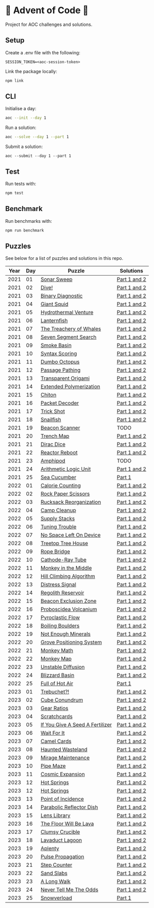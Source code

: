 # 🎄 Advent of Code 🎄

Project for AOC challenges and solutions.

## Setup

Create a .env file with the following:

```
SESSION_TOKEN=<aoc-session-token>
```

Link the package locally:

```sh
npm link
```

## CLI

Initialise a day:

```sh
aoc --init --day 1
```

Run a solution:

```sh
aoc --solve --day 1 --part 1
```

Submit a solution:

```
aoc --submit --day 1 --part 1
```

## Test

Run tests with:

```sh
npm test
```

## Benchmark

Run benchmarks with:

```sh
npm run benchmark
```

## Puzzles

See below for a list of puzzles and solutions in this repo.

| Year | Day | Puzzle                                                                    | Solutions                                                         |
| ---- | --- | ------------------------------------------------------------------------- | ----------------------------------------------------------------- |
| 2021 | 01  | [Sonar Sweep](./src/challenges/2021/day-01/README.md)                     | [Part 1 and 2](./src/challenges/2021/day-01/solution/solution.js) |
| 2021 | 02  | [Dive!](./src/challenges/2021/day-02/README.md)                           | [Part 1 and 2](./src/challenges/2021/day-02/solution/solution.js) |
| 2021 | 03  | [Binary Diagnostic](./src/challenges/2021/day-03/README.md)               | [Part 1 and 2](./src/challenges/2021/day-03/solution/solution.js) |
| 2021 | 04  | [Giant Squid](./src/challenges/2021/day-04/README.md)                     | [Part 1 and 2](./src/challenges/2021/day-04/solution/solution.js) |
| 2021 | 05  | [Hydrothermal Venture](./src/challenges/2021/day-05/README.md)            | [Part 1 and 2](./src/challenges/2021/day-05/solution/solution.js) |
| 2021 | 06  | [Lanternfish](./src/challenges/2021/day-06/README.md)                     | [Part 1 and 2](./src/challenges/2021/day-06/solution/solution.js) |
| 2021 | 07  | [The Treachery of Whales](./src/challenges/2021/day-07/README.md)         | [Part 1 and 2](./src/challenges/2021/day-07/solution/solution.js) |
| 2021 | 08  | [Seven Segment Search](./src/challenges/2021/day-08/README.md)            | [Part 1 and 2](./src/challenges/2021/day-08/solution/solution.js) |
| 2021 | 09  | [Smoke Basin](./src/challenges/2021/day-09/README.md)                     | [Part 1 and 2](./src/challenges/2021/day-09/solution/solution.js) |
| 2021 | 10  | [Syntax Scoring](./src/challenges/2021/day-10/README.md)                  | [Part 1 and 2](./src/challenges/2021/day-10/solution/solution.js) |
| 2021 | 11  | [Dumbo Octopus](./src/challenges/2021/day-11/README.md)                   | [Part 1 and 2](./src/challenges/2021/day-11/solution/solution.js) |
| 2021 | 12  | [Passage Pathing](./src/challenges/2021/day-12/README.md)                 | [Part 1 and 2](./src/challenges/2021/day-12/solution/solution.js) |
| 2021 | 13  | [Transparent Origami](./src/challenges/2021/day-13/README.md)             | [Part 1 and 2](./src/challenges/2021/day-13/solution/solution.js) |
| 2021 | 14  | [Extended Polymerization](./src/challenges/2021/day-14/README.md)         | [Part 1 and 2](./src/challenges/2021/day-14/solution/solution.js) |
| 2021 | 15  | [Chiton](./src/challenges/2021/day-15/README.md)                          | [Part 1 and 2](./src/challenges/2021/day-15/solution/solution.js) |
| 2021 | 16  | [Packet Decoder](./src/challenges/2021/day-16/README.md)                  | [Part 1 and 2](./src/challenges/2021/day-16/solution/solution.js) |
| 2021 | 17  | [Trick Shot](./src/challenges/2021/day-17/README.md)                      | [Part 1 and 2](./src/challenges/2021/day-17/solution/solution.js) |
| 2021 | 18  | [Snailfish](./src/challenges/2021/day-18/README.md)                       | [Part 1 and 2](./src/challenges/2021/day-18/solution/solution.js) |
| 2021 | 19  | [Beacon Scanner](./src/challenges/2021/day-19/README.md)                  | TODO                                                              |
| 2021 | 20  | [Trench Map](./src/challenges/2021/day-20/README.md)                      | [Part 1 and 2](./src/challenges/2021/day-20/solution/solution.js) |
| 2021 | 21  | [Dirac Dice](./src/challenges/2021/day-21/README.md)                      | [Part 1 and 2](./src/challenges/2021/day-21/solution/solution.js) |
| 2021 | 22  | [Reactor Reboot](./src/challenges/2021/day-22/README.md)                  | [Part 1 and 2](./src/challenges/2021/day-22/solution/solution.js) |
| 2021 | 23  | [Amphipod](./src/challenges/2021/day-23/README.md)                        | TODO                                                              |
| 2021 | 24  | [Arithmetic Logic Unit](./src/challenges/2021/day-24/README.md)           | [Part 1 and 2](./src/challenges/2021/day-24/solution/solution.js) |
| 2021 | 25  | [Sea Cucumber](./src/challenges/2021/day-25/README.md)                    | [Part 1](./src/challenges/2021/day-25/solution/solution.js)       |
| 2022 | 01  | [Calorie Counting](./src/challenges/2022/day-01/README.md)                | [Part 1 and 2](./src/challenges/2022/day-01/solution/solution.js) |
| 2022 | 02  | [Rock Paper Scissors](./src/challenges/2022/day-02/README.md)             | [Part 1 and 2](./src/challenges/2022/day-02/solution/solution.js) |
| 2022 | 03  | [Rucksack Reorganization](./src/challenges/2022/day-03/README.md)         | [Part 1 and 2](./src/challenges/2022/day-03/solution/solution.js) |
| 2022 | 04  | [Camp Cleanup](./src/challenges/2022/day-04/README.md)                    | [Part 1 and 2](./src/challenges/2022/day-04/solution/solution.js) |
| 2022 | 05  | [Supply Stacks](./src/challenges/2022/day-05/README.md)                   | [Part 1 and 2](./src/challenges/2022/day-05/solution/solution.js) |
| 2022 | 06  | [Tuning Trouble](./src/challenges/2022/day-06/README.md)                  | [Part 1 and 2](./src/challenges/2022/day-06/solution/solution.js) |
| 2022 | 07  | [No Space Left On Device](./src/challenges/2022/day-07/README.md)         | [Part 1 and 2](./src/challenges/2022/day-07/solution/solution.js) |
| 2022 | 08  | [Treetop Tree House](./src/challenges/2022/day-08/README.md)              | [Part 1 and 2](./src/challenges/2022/day-08/solution/solution.js) |
| 2022 | 09  | [Rope Bridge](./src/challenges/2022/day-09/README.md)                     | [Part 1 and 2](./src/challenges/2022/day-09/solution/solution.js) |
| 2022 | 10  | [Cathode-Ray Tube](./src/challenges/2022/day-10/README.md)                | [Part 1 and 2](./src/challenges/2022/day-10/solution/solution.js) |
| 2022 | 11  | [Monkey in the Middle](./src/challenges/2022/day-11/README.md)            | [Part 1 and 2](./src/challenges/2022/day-11/solution/solution.js) |
| 2022 | 12  | [Hill Climbing Algorithm](./src/challenges/2022/day-12/README.md)         | [Part 1 and 2](./src/challenges/2022/day-12/solution/solution.js) |
| 2022 | 13  | [Distress Signal](./src/challenges/2022/day-13/README.md)                 | [Part 1 and 2](./src/challenges/2022/day-13/solution/solution.js) |
| 2022 | 14  | [Regolith Reservoir](./src/challenges/2022/day-14/README.md)              | [Part 1 and 2](./src/challenges/2022/day-14/solution/solution.js) |
| 2022 | 15  | [Beacon Exclusion Zone](./src/challenges/2022/day-15/README.md)           | [Part 1 and 2](./src/challenges/2022/day-15/solution/solution.js) |
| 2022 | 16  | [Proboscidea Volcanium](./src/challenges/2022/day-16/README.md)           | [Part 1 and 2](./src/challenges/2022/day-16/solution/solution.js) |
| 2022 | 17  | [Pyroclastic Flow](./src/challenges/2022/day-17/README.md)                | [Part 1 and 2](./src/challenges/2022/day-17/solution/solution.js) |
| 2022 | 18  | [Boiling Boulders](./src/challenges/2022/day-18/README.md)                | [Part 1 and 2](./src/challenges/2022/day-18/solution/solution.js) |
| 2022 | 19  | [Not Enough Minerals](./src/challenges/2022/day-19/README.md)             | [Part 1 and 2](./src/challenges/2022/day-19/solution/solution.js) |
| 2022 | 20  | [Grove Positioning System](./src/challenges/2022/day-20/README.md)        | [Part 1 and 2](./src/challenges/2022/day-20/solution/solution.js) |
| 2022 | 21  | [Monkey Math](./src/challenges/2022/day-21/README.md)                     | [Part 1 and 2](./src/challenges/2022/day-21/solution/solution.js) |
| 2022 | 22  | [Monkey Map](./src/challenges/2022/day-22/README.md)                      | [Part 1 and 2](./src/challenges/2022/day-22/solution/solution.js) |
| 2022 | 23  | [Unstable Diffusion](./src/challenges/2022/day-23/README.md)              | [Part 1 and 2](./src/challenges/2022/day-23/solution/solution.js) |
| 2022 | 24  | [Blizzard Basin](./src/challenges/2022/day-24/README.md)                  | [Part 1 and 2](./src/challenges/2022/day-24/solution/solution.js) |
| 2022 | 25  | [Full of Hot Air](./src/challenges/2022/day-25/README.md)                 | [Part 1](./src/challenges/2022/day-25/solution/solution.js)       |
| 2023 | 01  | [Trebuchet?!](./src/challenges/2023/day-01/README.md)                     | [Part 1 and 2](./src/challenges/2023/day-01/solution/solution.js) |
| 2023 | 02  | [Cube Conundrum](./src/challenges/2023/day-02/README.md)                  | [Part 1 and 2](./src/challenges/2023/day-02/solution/solution.js) |
| 2023 | 03  | [Gear Ratios](./src/challenges/2023/day-03/README.md)                     | [Part 1 and 2](./src/challenges/2023/day-03/solution/solution.js) |
| 2023 | 04  | [Scratchcards](./src/challenges/2023/day-04/README.md)                    | [Part 1 and 2](./src/challenges/2023/day-04/solution/solution.js) |
| 2023 | 05  | [If You Give A Seed A Fertilizer](./src/challenges/2023/day-05/README.md) | [Part 1 and 2](./src/challenges/2023/day-05/solution/solution.js) |
| 2023 | 06  | [Wait For It](./src/challenges/2023/day-06/README.md)                     | [Part 1 and 2](./src/challenges/2023/day-06/solution/solution.js) |
| 2023 | 07  | [Camel Cards](./src/challenges/2023/day-07/README.md)                     | [Part 1 and 2](./src/challenges/2023/day-07/solution/solution.js) |
| 2023 | 08  | [Haunted Wasteland](./src/challenges/2023/day-08/README.md)               | [Part 1 and 2](./src/challenges/2023/day-08/solution/solution.js) |
| 2023 | 09  | [Mirage Maintenance](./src/challenges/2023/day-09/README.md)              | [Part 1 and 2](./src/challenges/2023/day-09/solution/solution.js) |
| 2023 | 10  | [Pipe Maze](./src/challenges/2023/day-10/README.md)                       | [Part 1 and 2](./src/challenges/2023/day-10/solution/solution.js) |
| 2023 | 11  | [Cosmic Expansion](./src/challenges/2023/day-11/README.md)                | [Part 1 and 2](./src/challenges/2023/day-11/solution/solution.js) |
| 2023 | 12  | [Hot Springs](./src/challenges/2023/day-12/README.md)                     | [Part 1 and 2](./src/challenges/2023/day-12/solution/solution.js) |
| 2023 | 12  | [Hot Springs](./src/challenges/2023/day-12/README.md)                     | [Part 1 and 2](./src/challenges/2023/day-12/solution/solution.js) |
| 2023 | 13  | [Point of Incidence](./src/challenges/2023/day-13/README.md)              | [Part 1 and 2](./src/challenges/2023/day-13/solution/solution.js) |
| 2023 | 14  | [Parabolic Reflector Dish](./src/challenges/2023/day-14/README.md)        | [Part 1 and 2](./src/challenges/2023/day-14/solution/solution.js) |
| 2023 | 15  | [Lens Library](./src/challenges/2023/day-15/README.md)                    | [Part 1 and 2](./src/challenges/2023/day-15/solution/solution.js) |
| 2023 | 16  | [The Floor Will Be Lava](./src/challenges/2023/day-16/README.md)          | [Part 1 and 2](./src/challenges/2023/day-16/solution/solution.js) |
| 2023 | 17  | [Clumsy Crucible](./src/challenges/2023/day-17/README.md)                 | [Part 1 and 2](./src/challenges/2023/day-17/solution/solution.js) |
| 2023 | 18  | [Lavaduct Lagoon](./src/challenges/2023/day-18/README.md)                 | [Part 1 and 2](./src/challenges/2023/day-18/solution/solution.js) |
| 2023 | 19  | [Aplenty](./src/challenges/2023/day-19/README.md)                         | [Part 1 and 2](./src/challenges/2023/day-19/solution/solution.js) |
| 2023 | 20  | [Pulse Propagation](./src/challenges/2023/day-20/README.md)               | [Part 1 and 2](./src/challenges/2023/day-20/solution/solution.js) |
| 2023 | 21  | [Step Counter](./src/challenges/2023/day-21/README.md)                    | [Part 1 and 2](./src/challenges/2023/day-21/solution/solution.js) |
| 2023 | 22  | [Sand Slabs](./src/challenges/2023/day-22/README.md)                      | [Part 1 and 2](./src/challenges/2023/day-22/solution/solution.js) |
| 2023 | 23  | [A Long Walk](./src/challenges/2023/day-23/README.md)                     | [Part 1 and 2](./src/challenges/2023/day-23/solution/solution.js) |
| 2023 | 24  | [Never Tell Me The Odds](./src/challenges/2023/day-24/README.md)          | [Part 1 and 2](./src/challenges/2023/day-24/solution/solution.js) |
| 2023 | 25  | [Snowverload](./src/challenges/2023/day-25/README.md)                     | [Part 1](./src/challenges/2023/day-25/solution/solution.js)       |

